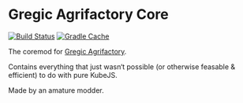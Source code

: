 # Gregic Agrifactory Core
[![Build Status](https://github.com/TheDogOfChaos/Gregic-Agrifactory-Core/actions/workflows/auto_build.yml/badge.svg?branch=main)](https://github.com/TheDogOfChaos/Gregic-Agrifactory-Core/actions/workflows/auto_build.yml)  [![Gradle Cache](https://github.com/TheDogOfChaos/Gregic-Agrifactory-Core/actions/workflows/update-gradle-cache.yml/badge.svg?branch=main)](https://github.com/TheDogOfChaos/Gregic-Agrifactory-Core/actions/workflows/update-gradle-cache.yml)

The coremod for [Gregic Agrifactory](https://github.com/TheDogOfChaos/Gregic-Agrifactory/).

Contains everything that just wasn‘t possible (or otherwise feasable & efficient) to do with pure KubeJS.

Made by an amature modder.